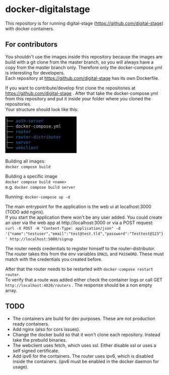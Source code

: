 # docker-digitalstage


This repository is for running digital-stage (https://github.com/digital-stage) with docker containers. 


## For contributors

You shouldn't use the images inside this repository because the images are build with a git clone from 
the master branch, so you will always have a copy from the master branch only. Therefore only the 
docker-compose.yml is interesting for developers.  
Each repository at https://github.com/digital-stage has its own Dockerfile.  

If you want to contribute/develop first clone the repositories at https://github.com/digital-stage .
After that take the docker-compose.yml from this repository and put it inside your folder where you 
cloned the repositories.  
Your structure should look like this:


![folder structure](structure.png)

Building all images:  
`docker compose build`

Building a specific image  
`docker compose build <name>`  
e.g. `docker compose build server`

Running:
`docker-compose up -d`

The main entrypoint for the application is the web ui at localhost:3000 (TODO add nginx).  
If you start the application there won't be any user added. You could create an user via the web app at 
http://localhost:3000 or via a POST request:  
`curl -X POST -H "Content-Type: application/json" -d '{"name":"testuser","email":"test@test.tld","password":"Testtest@123"}' http://localhost:5000/signup
`  

The router needs credentials to register himself to the router-distributor. The router takes this from 
the env variables `EMAIL` and `PASSWORD`. These must match with the credentials you created before.

After that the router needs to be restarted with `docker-compose restart router`.  
To verify that a route was added either check the container logs or call GET `http://localhost:4020/routers` . 
The response should be a non empty array.


## TODO
- The containers are build for dev purposes. These are not production ready containers.
- Add nginx (also for cors issues).
- Change the docker build so that it won't clone each repository. Instead take the prebuild binaries.
- The webclient uses fetch, which uses ssl. Either disable ssl or uses a self signed certificate.
- Add ipv6 for the containers. The router uses ipv6, which is disabled inside the containers. (ipv6 must
be enabled in the docker daemon for usage).


